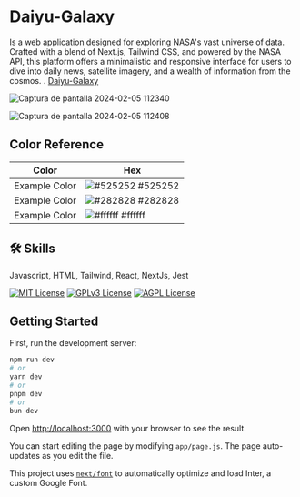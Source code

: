 # Daiyu-Galaxy

Is a web application designed for exploring NASA's vast universe of data. Crafted with a blend of Next.js, Tailwind CSS, and powered by the NASA API, this platform offers a minimalistic and responsive interface for users to dive into daily news, satellite imagery, and a wealth of information from the cosmos. . [Daiyu-Galaxy](https://nasapi.vercel.app/)

![Captura de pantalla 2024-02-05 112340](https://github.com/MigVarona/Daiyu-galaxy/assets/146460162/a7863f24-5bac-410d-8cb9-c991e92995da)

![Captura de pantalla 2024-02-05 112408](https://github.com/MigVarona/Daiyu-galaxy/assets/146460162/c4a5b649-185c-4b86-aa27-5c6cb4cc8301)


## Color Reference

| Color             | Hex                                                                |
| ----------------- | ------------------------------------------------------------------ |
| Example Color | ![#525252](https://via.placeholder.com/10/525252?text=+) #525252 |
| Example Color | ![#282828](https://via.placeholder.com/10/282828?text=+) #282828 |
| Example Color | ![#ffffff](https://via.placeholder.com/10/ffffff?text=+) #ffffff |

## 🛠 Skills
Javascript, HTML, Tailwind, React, NextJs, Jest

[![MIT License](https://img.shields.io/badge/License-MIT-green.svg)](https://choosealicense.com/licenses/mit/)
[![GPLv3 License](https://img.shields.io/badge/License-GPL%20v3-yellow.svg)](https://opensource.org/licenses/)
[![AGPL License](https://img.shields.io/badge/license-AGPL-blue.svg)](http://www.gnu.org/licenses/agpl-3.0)




## Getting Started

First, run the development server:

```bash
npm run dev
# or
yarn dev
# or
pnpm dev
# or
bun dev
```

Open [http://localhost:3000](http://localhost:3000) with your browser to see the result.

You can start editing the page by modifying `app/page.js`. The page auto-updates as you edit the file.

This project uses [`next/font`](https://nextjs.org/docs/basic-features/font-optimization) to automatically optimize and load Inter, a custom Google Font.



